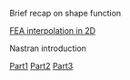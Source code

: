 Brief recap on shape function

[FEA interpolation in 2D](https://www.youtube.com/watch?v=Lsfk09A7-Qk&list=PL3A7B78F0E428DF72&index=13)

Nastran introduction 

[Part1](https://www.youtube.com/watch?v=Nk7Dtf0L8Gs&list=PL3A7B78F0E428DF72&index=16)
[Part2](https://www.youtube.com/watch?v=aDHX5SWc7n4&list=PL3A7B78F0E428DF72&index=15)
[Part3](https://www.youtube.com/watch?v=BTxBxi4LPmw&list=PL3A7B78F0E428DF72&index=14)
